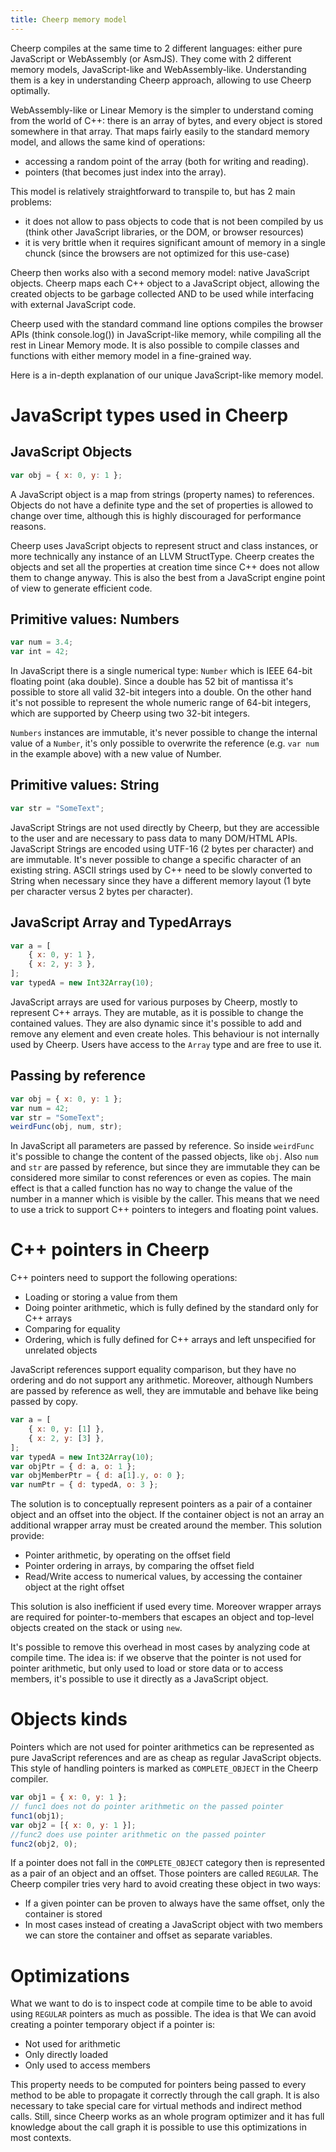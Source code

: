 ```yaml
---
title: Cheerp memory model
---
```


Cheerp compiles at the same time to 2 different languages: either pure JavaScript or WebAssembly (or AsmJS). They come with 2 different memory models, JavaScript-like and WebAssembly-like. Understanding them is a key in understanding Cheerp approach, allowing to use Cheerp optimally.

WebAssembly-like or Linear Memory is the simpler to understand coming from the world of C++: there is an array of bytes, and every object is stored somewhere in that array. That maps fairly easily to the standard memory model, and allows the same kind of operations:

- accessing a random point of the array (both for writing and reading).
- pointers (that becomes just index into the array).

This model is relatively straightforward to transpile to, but has 2 main problems:

- it does not allow to pass objects to code that is not been compiled by us (think other JavaScript libraries, or the DOM, or browser resources)
- it is very brittle when it requires significant amount of memory in a single chunck (since the browsers are not optimized for this use-case)

Cheerp then works also with a second memory model: native JavaScript objects.
Cheerp maps each C++ object to a JavaScript object, allowing the created objects to be garbage collected AND to be used while interfacing with external JavaScript code.

Cheerp used with the standard command line options compiles the browser APIs (think console.log()) in JavaScript-like memory, while compiling all the rest in Linear Memory mode.
It is also possible to compile classes and functions with either memory model in a fine-grained way.

Here is a in-depth explanation of our unique JavaScript-like memory model.

# JavaScript types used in Cheerp

## JavaScript Objects

```js
var obj = { x: 0, y: 1 };
```

A JavaScript object is a map from strings (property names) to references. Objects do not have a definite type and the set of properties is allowed to change over time, although this is highly discouraged for performance reasons.

Cheerp uses JavaScript objects to represent struct and class instances, or more technically any instance of an LLVM StructType. Cheerp creates the objects and set all the properties at creation time since C++ does not allow them to change anyway. This is also the best from a JavaScript engine point of view to generate efficient code.

## Primitive values: Numbers

```js
var num = 3.4;
var int = 42;
```

In JavaScript there is a single numerical type: `Number` which is IEEE 64-bit floating point (aka double). Since a double has 52 bit of mantissa it's possible to store all valid 32-bit integers into a double. On the other hand it's not possible to represent the whole numeric range of 64-bit integers, which are supported by Cheerp using two 32-bit integers.

`Numbers` instances are immutable, it's never possible to change the internal value of a `Number`, it's only possible to overwrite the reference (e.g. `var num` in the example above) with a new value of Number.

## Primitive values: String

```js
var str = "SomeText";
```

JavaScript Strings are not used directly by Cheerp, but they are accessible to the user and are necessary to pass data to many DOM/HTML APIs. JavaScript Strings are encoded using UTF-16 (2 bytes per character) and are immutable. It's never possible to change a specific character of an existing string. ASCII strings used by C++ need to be slowly converted to String when necessary since they have a different memory layout (1 byte per character versus 2 bytes per character).

## JavaScript Array and TypedArrays

```js
var a = [
	{ x: 0, y: 1 },
	{ x: 2, y: 3 },
];
var typedA = new Int32Array(10);
```

JavaScript arrays are used for various purposes by Cheerp, mostly to represent C++ arrays. They are mutable, as it is possible to change the contained values. They are also dynamic since it's possible to add and remove any element and even create holes. This behaviour is not internally used by Cheerp. Users have access to the `Array` type and are free to use it.

## Passing by reference

```js
var obj = { x: 0, y: 1 };
var num = 42;
var str = "SomeText";
weirdFunc(obj, num, str);
```

In JavaScript all parameters are passed by reference. So inside `weirdFunc` it's possible to change the content of the passed objects, like `obj`. Also `num` and `str` are passed by reference, but since they are immutable they can be considered more similar to const references or even as copies. The main effect is that a called function has no way to change the value of the number in a manner which is visible by the caller. This means that we need to use a trick to support C++ pointers to integers and floating point values.

# C++ pointers in Cheerp

C++ pointers need to support the following operations:

- Loading or storing a value from them
- Doing pointer arithmetic, which is fully defined by the standard only for C++ arrays
- Comparing for equality
- Ordering, which is fully defined for C++ arrays and left unspecified for unrelated objects

JavaScript references support equality comparison, but they have no ordering and do not support any arithmetic. Moreover, although Numbers are passed by reference as well, they are immutable and behave like being passed by copy.

```js
var a = [
	{ x: 0, y: [1] },
	{ x: 2, y: [3] },
];
var typedA = new Int32Array(10);
var objPtr = { d: a, o: 1 };
var objMemberPtr = { d: a[1].y, o: 0 };
var numPtr = { d: typedA, o: 3 };
```

The solution is to conceptually represent pointers as a pair of a container object and an offset into the object. If the container object is not an array an additional wrapper array must be created around the member. This solution provide:

- Pointer arithmetic, by operating on the offset field
- Pointer ordering in arrays, by comparing the offset field
- Read/Write access to numerical values, by accessing the container object at the right offset

This solution is also inefficient if used every time. Moreover wrapper arrays are required for pointer-to-members that escapes an object and top-level objects created on the stack or using `new`.

It's possible to remove this overhead in most cases by analyzing code at compile time. The idea is: if we observe that the pointer is not used for pointer arithmetic, but only used to load or store data or to access members, it's possible to use it directly as a JavaScript object.

# Objects kinds

Pointers which are not used for pointer arithmetics can be represented as pure JavaScript references and are as cheap as regular JavaScript objects. This style of handling pointers is marked as `COMPLETE_OBJECT` in the Cheerp compiler.

```js
var obj1 = { x: 0, y: 1 };
// func1 does not do pointer arithmetic on the passed pointer
func1(obj1);
var obj2 = [{ x: 0, y: 1 }];
//func2 does use pointer arithmetic on the passed pointer
func2(obj2, 0);
```

If a pointer does not fall in the `COMPLETE_OBJECT` category then is represented as a pair of an object and an offset. Those pointers are called `REGULAR`. The Cheerp compiler tries very hard to avoid creating these object in two ways:

- If a given pointer can be proven to always have the same offset, only the container is stored
- In most cases instead of creating a JavaScript object with two members we can store the container and offset as separate variables.

# Optimizations

What we want to do is to inspect code at compile time to be able to avoid using `REGULAR` pointers as much as possible. The idea is that We can avoid creating a pointer temporary object if a pointer is:

- Not used for arithmetic
- Only directly loaded
- Only used to access members

This property needs to be computed for pointers being passed to every method to be able to propagate it correctly through the call graph. It is also necessary to take special care for virtual methods and indirect method calls. Still, since Cheerp works as an whole program optimizer and it has full knowledge about the call graph it is possible to use this optimizations in most contexts.
